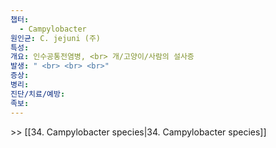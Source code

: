 ```yaml
---
챕터:
  - Campylobacter
원인균: C. jejuni (주)
특성: 
개요: 인수공통전염병, <br> 개/고양이/사람의 설사증
발생: " <br> <br> <br>"
증상: 
병리: 
진단/치료/예방: 
족보: 
---
```

\>> [[34. Campylobacter species|34. Campylobacter species]]
